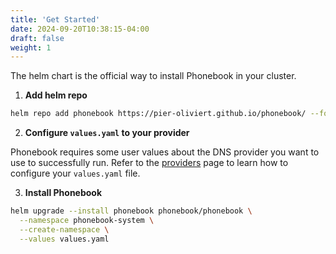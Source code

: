 ```yaml
---
title: 'Get Started'
date: 2024-09-20T10:38:15-04:00
draft: false
weight: 1
---
```


The helm chart is the official way to install Phonebook in your cluster.

1. **Add helm repo**

```sh
helm repo add phonebook https://pier-oliviert.github.io/phonebook/ --force-update
```

2. **Configure `values.yaml` to your provider**

Phonebook requires some user values about the DNS provider you want to use to successfully run. Refer to the [providers](./providers) page to learn how to configure your `values.yaml` file.

3. **Install Phonebook**
```sh
helm upgrade --install phonebook phonebook/phonebook \
  --namespace phonebook-system \
  --create-namespace \
  --values values.yaml
```
